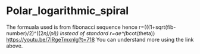 # Polar_logarithmic_spiral
The formuala used is from fibonacci sequence hence r=(((1+sqrt(fib-number)/2)^((2*n)/pi)) instead of standard r=ae^(b*cot(theta))
https://youtu.be/7lRgeTmxnlg?t=718
You can understand more using the link above.
